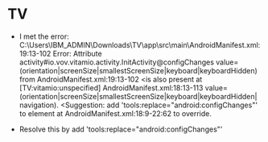 # TV

* I met the error:
C:\Users\IBM_ADMIN\Downloads\TV\app\src\main\AndroidManifest.xml:19:13-102 Error:
Attribute activity#io.vov.vitamio.activity.InitActivity@configChanges value=(orientation|screenSize|smallestScreenSize|keyboard|keyboardHidden) from AndroidManifest.xml:19:13-102
<is also present at [TV:vitamio:unspecified] AndroidManifest.xml:18:13-113 value=(orientation|screenSize|smallestScreenSize|keyboard|keyboardHidden|navigation).
<Suggestion: add 'tools:replace="android:configChanges"' to <activity> element at AndroidManifest.xml:18:9-22:62 to override.

* Resolve this by add 'tools:replace="android:configChanges"'
